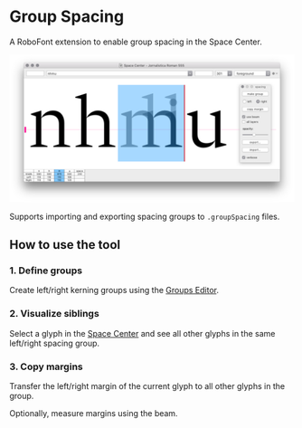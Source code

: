 Group Spacing
=============

A RoboFont extension to enable group spacing in the Space Center.

![](imgs/GroupSpacing.png)

Supports importing and exporting spacing groups to `.groupSpacing` files.


How to use the tool
-------------------

### 1. Define groups

Create left/right kerning groups using the [Groups Editor].

### 2. Visualize siblings

Select a glyph in the [Space Center] and see all other glyphs in the same left/right spacing group.

### 3. Copy margins

Transfer the left/right margin of the current glyph to all other glyphs in the group.

Optionally, measure margins using the beam.


[Groups Editor]: http://robofont.com/documentation/workspace/groups-editor/
[Space Center]: http://robofont.com/documentation/workspace/space-center
